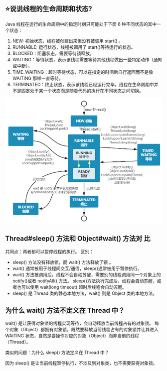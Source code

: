 
## ⭐️说说线程的生命周期和状态?
Java 线程在运行的生命周期中的指定时刻只可能处于下面 6 种不同状态的其中一个状态：
1. NEW: 初始状态，线程被创建出来但没有被调用 start() 。
2. RUNNABLE: 运行状态，线程被调用了 start()等待运行的状态。
3. BLOCKED：阻塞状态，需要等待锁释放。
4. WAITING：等待状态，表示该线程需要等待其他线程做出一些特定动作（通知或中断）。
5. TIME_WAITING：超时等待状态，可以在指定的时间后自行返回而不是像 WAITING 那样一直等待。
6. TERMINATED：终止状态，表示该线程已经运行完毕。线程在生命周期中并不是固定处于某一个状态而是随着代码的执行在不同状态之间切换。


![图片2](../../../src/main/resources/static/image/base/thread_status.png)

## Thread#sleep() 方法和 Object#wait() 方法对 比
共同点：两者都可以暂停线程的执行。
区别：
* sleep() 方法没有释放锁，而 wait() 方法释放了锁 。
* wait() 通常被用于线程间交互/通信，sleep()通常被用于暂停执行。
* wait() 方法被调用后，线程不会自动苏醒，需要别的线程调用同一个对象上的 notify()或者 notifyAll() 方法。 sleep()方法执行完成后，线程会自动苏醒，或者也可以使用 wait(long timeout) 超时后线程会自动苏醒。
* sleep() 是 Thread 类的静态本地方法，wait() 则是 Object 类的本地方法。

## 为什么 wait() 方法不定义在 Thread 中？
wait() 是让获得对象锁的线程实现等待，会自动释放当前线程占有的对象锁。
每个对象（Object）都拥有对象锁，既然要释放当前线程占有的对象锁并让其进入 WAITING 状态，自然是要操作对应的对象（Object）而非当前的线程（Thread）。

类似的问题：为什么 sleep() 方法定义在 Thread 中？

因为 sleep() 是让当前线程暂停执行，不涉及到对象类，也不需要获得对象锁。